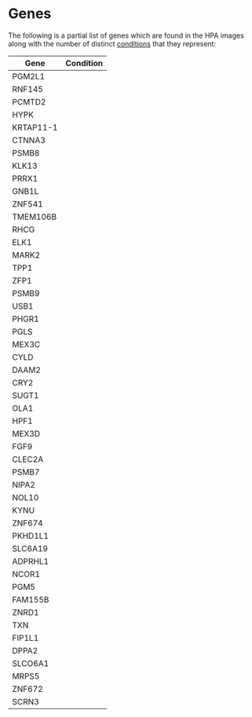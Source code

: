 # Genes


    


The following is a partial list of genes which are
found in the HPA images along with the number of
distinct [conditions](https://www.wikidata.org/wiki/Property:P1050)
that they represent:

| Gene | Condition |
| ---- | --------- |
| PGM2L1 |  |
| RNF145 |  |
| PCMTD2 |  |
| HYPK |  |
| KRTAP11-1 |  |
| CTNNA3 |  |
| PSMB8 |  |
| KLK13 |  |
| PRRX1 |  |
| GNB1L |  |
| ZNF541 |  |
| TMEM106B |  |
| RHCG |  |
| ELK1 |  |
| MARK2 |  |
| TPP1 |  |
| ZFP1 |  |
| PSMB9 |  |
| USB1 |  |
| PHGR1 |  |
| PGLS |  |
| MEX3C |  |
| CYLD |  |
| DAAM2 |  |
| CRY2 |  |
| SUGT1 |  |
| OLA1 |  |
| HPF1 |  |
| MEX3D |  |
| FGF9 |  |
| CLEC2A |  |
| PSMB7 |  |
| NIPA2 |  |
| NOL10 |  |
| KYNU |  |
| ZNF674 |  |
| PKHD1L1 |  |
| SLC6A19 |  |
| ADPRHL1 |  |
| NCOR1 |  |
| PGM5 |  |
| FAM155B |  |
| ZNRD1 |  |
| TXN |  |
| FIP1L1 |  |
| DPPA2 |  |
| SLCO6A1 |  |
| MRPS5 |  |
| ZNF672 |  |
| SCRN3 |  |

